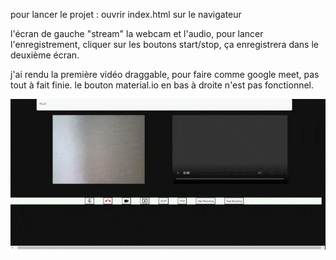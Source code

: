 pour lancer le projet : ouvrir index.html sur le navigateur

l'écran de gauche "stream" la webcam et l'audio, pour lancer l'enregistrement, cliquer sur les boutons start/stop, ça enregistrera dans le deuxième écran.

j'ai rendu la première vidéo draggable, pour faire comme google meet, pas tout à fait finie.
le bouton material.io en bas à droite n'est pas fonctionnel.

![](screen.gif)